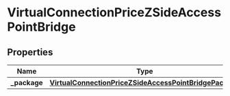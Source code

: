 

# VirtualConnectionPriceZSideAccessPointBridge


## Properties

| Name | Type | Description | Notes |
|------------ | ------------- | ------------- | -------------|
|**_package** | [**VirtualConnectionPriceZSideAccessPointBridgePackage**](VirtualConnectionPriceZSideAccessPointBridgePackage.md) |  |  [optional] |



